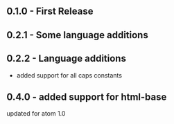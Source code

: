 ## 0.1.0 - First Release
## 0.2.1 - Some language additions
## 0.2.2 - Language additions
- added support for all caps constants
## 0.4.0 - added support for html-base
updated for atom 1.0
